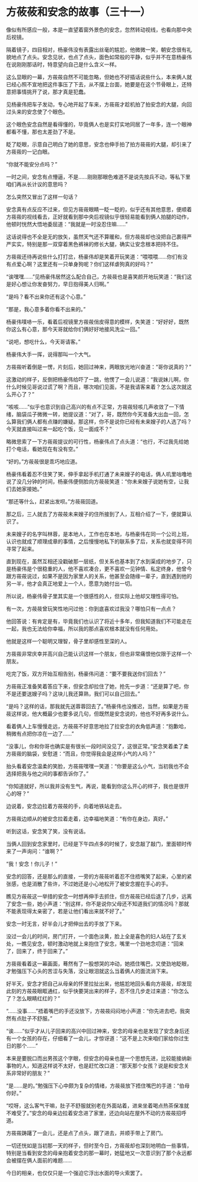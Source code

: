 # 方莜莜和安念的故事（三十一）

像似有所感应一般，本是一直望着窗外景色的安念，忽然转动视线，也看向那中央后视镜。

隔着镜子，四目相对，杨豪伟没有表露出丝毫的尴尬，他微微一笑，朝安念很有礼貌地点了点头。安念见状，也点了点头，面色如常般的平静，似乎并不在意杨豪伟在说刚刚那话时，特意望向自己是什么含义一样。

这么显眼的一幕，方莜莜自然不可能忽略，但她也不好插话说些什么，本来俩人就已经心照不宣地把这件事压了下去，从不摆上台面，她要是在这个节骨眼上，还特意把事情挑开了说，那才真是犯蠢。

见杨豪伟把车子发动，专心地开起了车来，方莜莜才趁机拍了拍安念的大腿，向回过头来的安念使了个眼色。

这个眼色安念自然是看得懂的，毕竟俩人也是实打实地同居了一年多，连一个眼神都看不懂，那也太差劲了不是。

眨了眨眼，示意自己明白了她的意思，安念也伸手拍了拍方莜莜的大腿，却引来了方莜莜的一记白眼。

“你就不能安分点吗？”

一时之间，安念有点懵逼，不是……刚刚那眼色难道不是说先按兵不动，等私下里咱们再从长计议的意思吗？

怎么突然又冒出了这样一句话？

安念真有点反应不过来，但见方莜莜眼睛一眨一眨的，似乎还有其他意思，便顺着方莜莜的视线看去，正好就看到那中央后视镜似乎很轻易能看到俩人拍腿的动作，他顿时恍然大悟地委屈道：“我就是一时没忍住嘛……”

这话说得也不全是无的放矢，虽然天气还不算暖和，但方莜莜却也没把自己裹得严严实实，特别是那一双穿着黑色裤袜的修长大腿，确实让安念根本把持不住。

方莜莜还待再说些什么打打岔，杨豪伟却是笑着开玩笑道：“喂喂喂……你们有没有点爱心啊？这里还有一只单身狗呢？你们这样虐狗真的好吗？”

“诶嘿嘿……”见杨豪伟居然这么配合自己，方莜莜也是喜笑颜开地玩笑道：“我们这是好心想让你发奋努力，早日抱得美人归啊。”

“是吗？看不出来你还有这个心意。”

“那是，我心意多着你看不出来的。”

杨豪伟噗哧一乐，看着后视镜里方莜莜俏皮得意的模样，失笑道：“好好好，既然你这么有心意，那今天哥就给你们俩好好地接风洗尘一回。”

“说吧，想吃什么，今天哥请客。”

杨豪伟大手一挥，说得那叫一个大气。

方莜莜听着倒是一愣，片刻后，她回过神来，两眼放光地兴奋道：“哥你说真的？”

这激动的样子，反倒把杨豪伟给吓了一跳，他愣了一会儿说道：“我说妹儿啊，你什么时候见哥说过谎了啊？而且，哪次咱们见面，不是我请客来着？怎么这次就这么开心了？”

“咳咳……”似乎也意识到自己高兴的有点不正常，方莜莜轻咳几声收敛了一下情绪，脑袋瓜子微微一转，她提议道：“对了，哥，既然你今天准备大出血一回，怎么算我们俩人都有点赚的嫌疑。那这样，你不是说你已经有未来嫂子的人选了吗？今天就直接叫过来一起吃个饭，见一面成不？”

略微思索了一下方莜莜提议的可行性，杨豪伟点了点头道：“也行，不过我先给她打个电话，看她现在有没有空。”

“好的。”方莜莜很是乖巧地应道。

杨豪伟看着忍不住笑了笑，伸手拿起手机打通了未来嫂子的电话，俩人叽里咕噜地说了没几分钟的时间，杨豪伟便侧脸向方莜莜笑道：“你未来嫂子说她有空，让我们去她家接她。”

“那还等什么，赶紧出发呗。”方莜莜回道。

那之后，三人就去了方莜莜未来嫂子的住所接到了人，互相介绍了一下，便就算认识了。

未来嫂子的名字叫林蓉，是本地人，工作也在本地，与杨豪伟在同一个公司上班，认识也就成了顺理成章的事情，之后慢慢地私下的联系多了后，关系也就变得不同寻常了起来。

直到现在，虽然互相还没戳破那一层纸，但关系也基本到了水到渠成的地步了，只是杨豪伟是个很稳重的人，他不喜欢凑合，更不喜欢一见钟情、私定终身，他曾今跟方莜莜说过，如果不是因为家里人的关系，他甚至会随缘一辈子，直到遇到他的另一半，他才会真正地爱上一个人，愿意为她付出一切。

所以说，杨豪伟骨子里其实是一个很感性的人，但实际上他却又理性得可怕。

有一次，方莜莜曾玩笑性地问过他：你到底喜欢过我没？哪怕只有一点点？

他回答说：有肯定是有，毕竟我们也认识了将近十多年，但我知道我们不可能走在一起，我也无法给你幸福，所以我的那点喜欢根本就没有任何用处。

他就是这样一个聪明又理智，骨子里却感性至深的人。

方莜莜非常庆幸并高兴自己能认识这样一个朋友，但也非常痛恨他仅限于这样一个朋友。

吃完了饭，双方开始互相告别，杨豪伟问道：“要不要我送你们回去？”

方莜莜正准备笑着答应下来，但安念却拉住了她，抢先一步道：“还是算了吧，你不是还要送嫂子吗？这块儿我还算熟，我们可以自己回去。”

“是吗？这样的话，那我就先送蓉蓉回去了。”杨豪伟也没推迟，当然，如果是方莜莜这样说，他大概最少也要多说几句，但既然是安念说的，他也不好再多说什么。

看着俩人上车慢慢走远，方莜莜不好意思地拉了拉安念的衣角低声道：“抱歉哈，稍微有点把你凉在一边了……”

“没事儿，你和你哥也确实是有很长一段时间没见了，这很正常。”安念笑着柔了柔方莜莜的脑袋，安慰道：“而且，你觉得我会是这样小气的人吗？”

抬头看着安念温柔的笑脸，方莜莜嘿嘿一笑道：“你要是这么小气，当初我也不会选择把我与他之间的事都告诉你了。”

“你知道就好，所以我并没有生气，再说，能看到你这么开心的样子，我也是很开心的呀？”

边说着，安念边拉着方莜莜的手，向着地铁站走去。

方莜莜边顺从的被安念拉着走着，边幸福地笑道：“有你在身边，真好。”

听到这话，安念笑了笑，没有说话。

当俩人回到安念家里时，已经是下午四点多的时候了，安念敲了敲门，里面顿时传来了一声询问：“谁啊？”

“我！安念！你儿子！”

安念的回答，还是那么的直接，一旁的方莜莜听着忍不住捂嘴笑了起来，心里的紧张感，也是消散了些许，不过她还是小心地松开了被安念握在手心的手。

瞧见方莜莜这一举措的安念一时想再伸手去抓住，但方莜莜已经后退了几步，远离了安念一些，她小声道：“别这样，你不是说你父母还不知道我们的情况吗？那就不能表现得太亲密了，若是让他们看出来就不好了。”

安念一时无言，好半会儿才把伸出去的手放了下来。

没过一会儿的时间，房门打开，一个面色淡黄，脸上全是喜色的妇人站在了玄关处，一瞧见安念，顿时激动地就上来抱住了安念，嘴里一个劲地念叨道：“回来了，回来了，终于回来了。”

方莜莜看着这一幕画面，蓦然有了一股想哭的冲动，她捂住嘴巴，又使劲地眨眼，才勉强压下心头的苦涩与失落，没让眼泪就这么当着俩人的面流淌下来。

好半天，安念才把自己从母亲的怀里拉扯出来，他尴尬地回头看向方莜莜，却发现此刻的方莜莜眼眶通红，似乎快要哭出来的样子，忍不住几步走过来道：“你怎么了？怎么眼睛红红的？”

“……没事……”捂着嘴巴的手还没放下，方莜莜闷闷地小声道：“你先进去吧，我突然有点肚子不舒服。”

“诶……”似乎才从儿子回来的高兴中回过神来，安念的母亲也是发现了安念身后还有一个女孩的存在，仔细看了一会儿，才惊讶道：“这不是上次来咱们家给你过生日的那个……”

本来是要脱口而出男孩这个字眼，但安念的母亲也是一个思想先进，比较能接纳新事物的人，知道这样说不太好，也是赶忙改口道：“那天那个女孩？说是和安念关系非常好的朋友？”

“是……是的。”勉强压下心中颇为复杂的情绪，方莜莜放下捂住嘴巴的手道：“伯母你好。”

“哎呀，这么客气干嘛，肚子不舒服就别老在外面站着，进来坐着喝点热茶保准就不难受了。”安念的母亲边拉着安念进了家里，还边向站在屋外不动的方莜莜招呼道。

方莜莜踌躇了一会儿，还是点了点头，跟了进去，并顺手带上了房门。

一切还恍如是当初那一天的样子，但时至今日，方莜莜却也深刻地明白一些事情，特别是当看到安念的母亲抱着安念的那一幕时，她猛地又一次意识到了那个永远都会被摆在俩人面前的难题……

今日的相亲，也仅仅只是一个强迫它浮出水面的导火索罢了。

